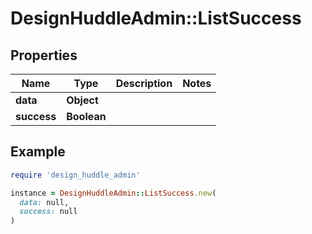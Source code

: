 # DesignHuddleAdmin::ListSuccess

## Properties

| Name | Type | Description | Notes |
| ---- | ---- | ----------- | ----- |
| **data** | **Object** |  |  |
| **success** | **Boolean** |  |  |

## Example

```ruby
require 'design_huddle_admin'

instance = DesignHuddleAdmin::ListSuccess.new(
  data: null,
  success: null
)
```

